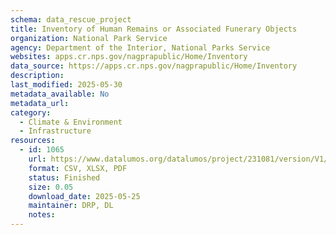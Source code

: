 ```yaml
---
schema: data_rescue_project 
title: Inventory of Human Remains or Associated Funerary Objects
organization: National Park Service
agency: Department of the Interior, National Parks Service
websites: apps.cr.nps.gov/nagprapublic/Home/Inventory
data_source: https://apps.cr.nps.gov/nagprapublic/Home/Inventory
description: 
last_modified: 2025-05-30
metadata_available: No
metadata_url: 
category:
  - Climate & Environment 
  - Infrastructure 
resources:
  - id: 1065
    url: https://www.datalumos.org/datalumos/project/231081/version/V1/view
    format: CSV, XLSX, PDF
    status: Finished
    size: 0.05
    download_date: 2025-05-25
    maintainer: DRP, DL
    notes: 
---
```

